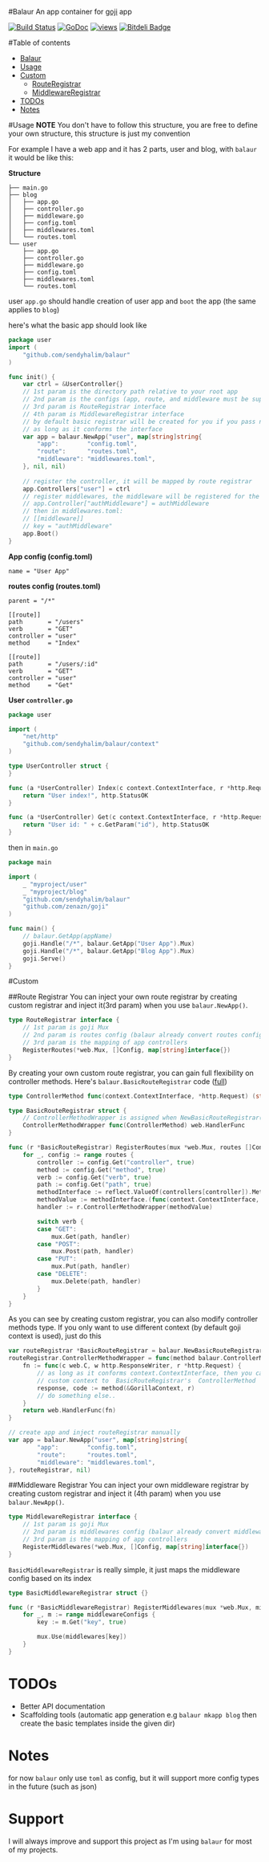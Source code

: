 #Balaur
An app container for [goji](https://github.com/zenazn/goji) app

[![Build Status](https://travis-ci.org/sendyhalim/balaur.svg)](https://travis-ci.org/sendyhalim/balaur)
[![GoDoc](https://godoc.org/github.com/sendyhalim/balaur/web?status.svg)](https://godoc.org/github.com/sendyhalim/balaur)
[![views](https://sourcegraph.com/api/repos/github.com/sendyhalim/balaur/.counters/views.png)](https://sourcegraph.com/github.com/sendyhalim/balaur)
[![Bitdeli Badge](https://d2weczhvl823v0.cloudfront.net/sendyhalim/balaur/trend.png)](https://bitdeli.com/free "Bitdeli Badge")

#Table of contents
- [Balaur](#balaur)
- [Usage](#usage)
- [Custom](#custom)
    - [RouteRegistrar](#route-registrar)
    - [MiddlewareRegistrar](#middleware-registrar)
- [TODOs](#todos)
- [Notes](#notes)


#Usage
**NOTE** 
You don't have to follow this structure, you are free to define your own structure, this structure is just my convention

For example I have a web app and it has 2 parts, user and blog, with `balaur` it would be like this:

**Structure**
```
├── main.go
├── blog
│   ├── app.go
│   ├── controller.go
│   ├── middleware.go
│   ├── config.toml
│   ├── middlewares.toml
│   └── routes.toml
└── user
    ├── app.go
    ├── controller.go
    ├── middleware.go
    ├── config.toml
    ├── middlewares.toml
    └── routes.toml
```
user `app.go` should handle creation of user app and `boot` the app (the same applies to `blog`)

here's what the basic app should look like
```go
package user
import (
	"github.com/sendyhalim/balaur"
)

func init() {
	var ctrl = &UserController{}
	// 1st param is the directory path relative to your root app
	// 2nd param is the configs (app, route, and middleware must be supplied)
	// 3rd param is RouteRegistrar interface
	// 4th param is MiddlewareRegistrar interface 
	// by default basic registrar will be created for you if you pass nil but of course you can create your own registrar 
	// as long as it conforms the interface
	var app = balaur.NewApp("user", map[string]string{
		"app":        "config.toml",
		"route":      "routes.toml",
		"middleware": "middlewares.toml",
	}, nil, nil)
    
    // register the controller, it will be mapped by route registrar
	app.Controllers["user"] = ctrl
	// register middlewares, the middleware will be registered for the app's parent route (set in routes.toml)
	// app.Controller["authMiddleware"] = authMiddleware
	// then in middlewares.toml:
	// [[middleware]]
	// key = "authMiddleware" 
	app.Boot()
}
```

**App config (config.toml)**
```
name = "User App"
```

**routes config (routes.toml)**
```
parent = "/*"

[[route]]
path       = "/users"
verb       = "GET"
controller = "user"
method     = "Index"

[[route]]
path       = "/users/:id"
verb       = "GET"
controller = "user"
method     = "Get"
```

**User `controller.go`**
```go
package user

import (
	"net/http"
	"github.com/sendyhalim/balaur/context"
)

type UserController struct {
}

func (a *UserController) Index(c context.ContextInterface, r *http.Request) (string, int) {
	return "User index!", http.StatusOK
}

func (a *UserController) Get(c context.ContextInterface, r *http.Request) (string, int) {
	return "User id: " + c.GetParam("id"), http.StatusOK
}

```

then in `main.go`
```go
package main

import (
	_ "myproject/user"
	_ "myproject/blog"
	"github.com/sendyhalim/balaur"
	"github.com/zenazn/goji"
)

func main() {
    // balaur.GetApp(appName)
	goji.Handle("/*", balaur.GetApp("User App").Mux)
	goji.Handle("/*", balaur.GetApp("Blog App").Mux)
	goji.Serve()
}
```

#Custom

##Route Registrar
You can inject your own route registrar by creating custom registrar and inject it(3rd param) when you use `balaur.NewApp()`.
```go
type RouteRegistrar interface {
	// 1st param is goji Mux
	// 2nd param is routes config (balaur already convert routes config as Config interface)
	// 3rd param is the mapping of app controllers
	RegisterRoutes(*web.Mux, []Config, map[string]interface{})
}
```

By creating your own custom route registrar, you can gain full flexibility on controller methods.
Here's `balaur.BasicRouteRegistrar` code ([full](https://github.com/sendyhalim/balaur/blob/master/registrar.go))
```go
type ControllerMethod func(context.ContextInterface, *http.Request) (string, int)

type BasicRouteRegistrar struct {
	// ControllerMethodWrapper is assigned when NewBasicRouteRegistrar() is called
	ControllerMethodWrapper func(ControllerMethod) web.HandlerFunc
}

func (r *BasicRouteRegistrar) RegisterRoutes(mux *web.Mux, routes []Config, controllers map[string]interface{}) {
	for _, config := range routes {
		controller := config.Get("controller", true)
		method := config.Get("method", true)
		verb := config.Get("verb", true)
		path := config.Get("path", true)
		methodInterface := reflect.ValueOf(controllers[controller]).MethodByName(method).Interface()
		methodValue := methodInterface.(func(context.ContextInterface, *http.Request) (string, int))
		handler := r.ControllerMethodWrapper(methodValue)

		switch verb {
		case "GET":
			mux.Get(path, handler)
		case "POST":
			mux.Post(path, handler)
		case "PUT":
			mux.Put(path, handler)
		case "DELETE":
			mux.Delete(path, handler)
		}
	}
}
```
As you can see by creating custom registrar, you can also modify controller methods type. If you only want to use different context (by default goji context is used), just do this
```go
var routeRegistrar *BasicRouteRegistrar = balaur.NewBasicRouteRegistrar()
routeRegistrar.ControllerMethodWrapper = func(method balaur.ControllerMethod) web.HandlerFunc {
	fn := func(c web.C, w http.ResponseWriter, r *http.Request) {
		// as long as it conforms context.ContextInterface, then you can inject any 
		// custom context to  BasicRouteRegistrar's  ControllerMethod
		response, code := method(&GorillaContext, r)
		// do something else..
	}
	return web.HandlerFunc(fn)	
}

// create app and inject routeRegistrar manually
var app = balaur.NewApp("user", map[string]string{
		"app":        "config.toml",
		"route":      "routes.toml",
		"middleware": "middlewares.toml",
}, routeRegistrar, nil)
```

##Middleware Registrar
You can inject your own middleware registrar by creating custom registrar and inject it (4th param) when you use `balaur.NewApp()`.
```go
type MiddlewareRegistrar interface {
	// 1st param is goji Mux
	// 2nd param is middlewares config (balaur already convert middlewares config as Config interface)
	// 3rd param is the mapping of app controllers
	RegisterMiddlewares(*web.Mux, []Config, map[string]interface{})
}
```

`BasicMiddlewareRegistrar` is really simple, it just maps the middleware config based on its index

```go
type BasicMiddlewareRegistrar struct {}

func (r *BasicMiddlewareRegistrar) RegisterMiddlewares(mux *web.Mux, middlewareConfigs []Config, middlewares map[string]interface{}) {
	for _, m := range middlewareConfigs {
		key := m.Get("key", true)

		mux.Use(middlewares[key])
	}
}
```

# TODOs
* Better API documentation
* Scaffolding tools (automatic app generation e.g `balaur mkapp blog` then create the basic templates inside the given dir)

# Notes
for now `balaur` only use `toml` as config, but it will support more config types in the future (such as json)

# Support
I will always improve and support this project as I'm using `balaur` for most of my projects.
